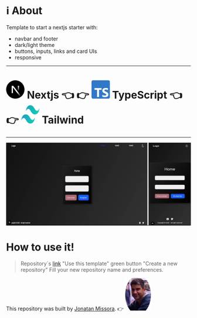 # ℹ️ About 
Template to start a nextjs starter with:
  - navbar and footer
  - dark/light theme
  - buttons, inputs, links and card UIs
  - responsive

****************************

# <img src="/public/nextjs-icon.svg" alt="nextjs image" width="50px" height="50px" /> Nextjs 👈 👉 <img src="/public/typescript-icon.svg" alt="typescript image" width="50px" height="50px" /> TypeScript 👈 👉 <img src="/public/tailwindcss-icon.svg" alt="tailwind image" width="50px" height="50px" /> Tailwind  

****************************

![alt text](/public/preview.webp "preview image repository")

How to use it!
===============

> Repository´s [link](https://github.com/jonatanjmissora/nextjs15-navbar)
> "Use this template" green button
> "Create a new repository"
> Fill your new repository name and preferences.

This repository was built by [Jonatan Missora](https://github.com/jonatanjmissora).  👉  <img src="/public/avatar.png" width="70px" height="auto" alt="avatar image"/> 